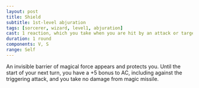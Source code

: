 ```yaml
---
layout: post
title: Shield
subtitle: 1st-level abjuration
tags: [sorcerer, wizard, level1, abjuration]
cast: 1 reaction, which you take when you are hit by an attack or targeted by the magic missile spell
duration: 1 round
components: V, S
range: Self
---
```

An invisible barrier of magical force appears and protects you. Until the start of your next turn, you have a +5 bonus to AC, including against the triggering attack, and you take no damage from magic missile.